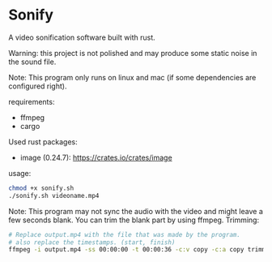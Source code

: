 # Sonify
A video sonification software built with rust.

Warning: this project is not polished and may produce some static noise in the sound file.

Note:
  This program only runs on linux and mac (if some dependencies are configured right).

requirements:
- ffmpeg
- cargo

Used rust packages:
- image (0.24.7): https://crates.io/crates/image

usage:
```bash
chmod +x sonify.sh
./sonify.sh videoname.mp4
```


Note:
 This program may not sync the audio with the video and might leave a few seconds blank. You can trim the blank part by using ffmpeg. Trimming:
 ```bash
 # Replace output.mp4 with the file that was made by the program.
 # also replace the timestamps. (start, finish)
 ffmpeg -i output.mp4 -ss 00:00:00 -t 00:00:36 -c:v copy -c:a copy trimmed_output.mp4
```
